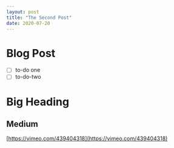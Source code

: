 ```yaml
---
layout: post
title: "The Second Post"
date: 2020-07-20
---
```


# Blog Post

- [ ]  to-do one
- [ ]  to-do-two

# Big Heading

## Medium

[https://vimeo.com/439404318](https://vimeo.com/439404318)
